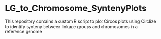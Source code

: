 # LG_to_Chromosome_SyntenyPlots
This repository contains a custom R script to plot Circos plots using Circlize to identify synteny between linkage groups and chromosomes in a reference genome
